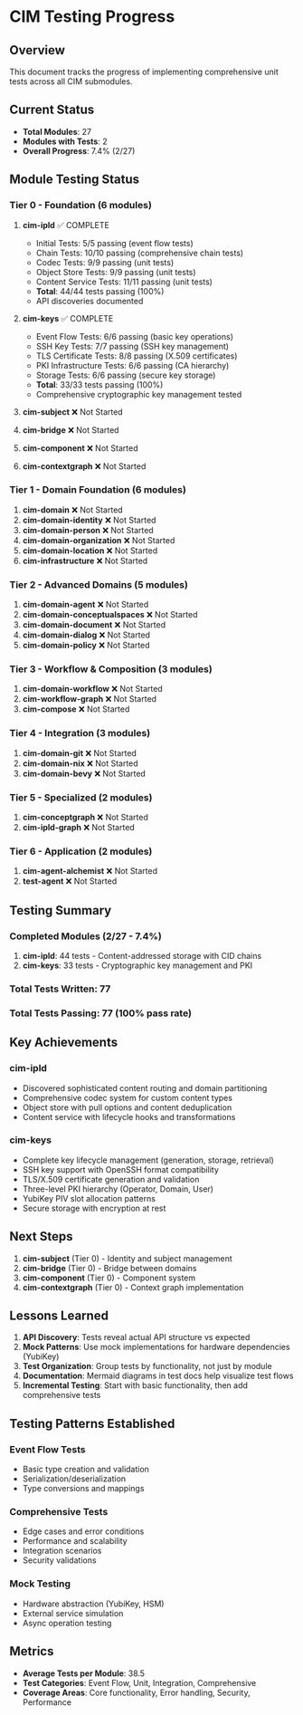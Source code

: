 # CIM Testing Progress

## Overview
This document tracks the progress of implementing comprehensive unit tests across all CIM submodules.

## Current Status
- **Total Modules**: 27
- **Modules with Tests**: 2
- **Overall Progress**: 7.4% (2/27)

## Module Testing Status

### Tier 0 - Foundation (6 modules)
1. **cim-ipld** ✅ COMPLETE
   - Initial Tests: 5/5 passing (event flow tests)
   - Chain Tests: 10/10 passing (comprehensive chain tests)
   - Codec Tests: 9/9 passing (unit tests)
   - Object Store Tests: 9/9 passing (unit tests)
   - Content Service Tests: 11/11 passing (unit tests)
   - **Total**: 44/44 tests passing (100%)
   - API discoveries documented
   
2. **cim-keys** ✅ COMPLETE
   - Event Flow Tests: 6/6 passing (basic key operations)
   - SSH Key Tests: 7/7 passing (SSH key management)
   - TLS Certificate Tests: 8/8 passing (X.509 certificates)
   - PKI Infrastructure Tests: 6/6 passing (CA hierarchy)
   - Storage Tests: 6/6 passing (secure key storage)
   - **Total**: 33/33 tests passing (100%)
   - Comprehensive cryptographic key management tested
   
3. **cim-subject** ❌ Not Started
4. **cim-bridge** ❌ Not Started
5. **cim-component** ❌ Not Started
6. **cim-contextgraph** ❌ Not Started

### Tier 1 - Domain Foundation (6 modules)
1. **cim-domain** ❌ Not Started
2. **cim-domain-identity** ❌ Not Started
3. **cim-domain-person** ❌ Not Started
4. **cim-domain-organization** ❌ Not Started
5. **cim-domain-location** ❌ Not Started
6. **cim-infrastructure** ❌ Not Started

### Tier 2 - Advanced Domains (5 modules)
1. **cim-domain-agent** ❌ Not Started
2. **cim-domain-conceptualspaces** ❌ Not Started
3. **cim-domain-document** ❌ Not Started
4. **cim-domain-dialog** ❌ Not Started
5. **cim-domain-policy** ❌ Not Started

### Tier 3 - Workflow & Composition (3 modules)
1. **cim-domain-workflow** ❌ Not Started
2. **cim-workflow-graph** ❌ Not Started
3. **cim-compose** ❌ Not Started

### Tier 4 - Integration (3 modules)
1. **cim-domain-git** ❌ Not Started
2. **cim-domain-nix** ❌ Not Started
3. **cim-domain-bevy** ❌ Not Started

### Tier 5 - Specialized (2 modules)
1. **cim-conceptgraph** ❌ Not Started
2. **cim-ipld-graph** ❌ Not Started

### Tier 6 - Application (2 modules)
1. **cim-agent-alchemist** ❌ Not Started
2. **test-agent** ❌ Not Started

## Testing Summary

### Completed Modules (2/27 - 7.4%)
1. **cim-ipld**: 44 tests - Content-addressed storage with CID chains
2. **cim-keys**: 33 tests - Cryptographic key management and PKI

### Total Tests Written: 77
### Total Tests Passing: 77 (100% pass rate)

## Key Achievements

### cim-ipld
- Discovered sophisticated content routing and domain partitioning
- Comprehensive codec system for custom content types
- Object store with pull options and content deduplication
- Content service with lifecycle hooks and transformations

### cim-keys
- Complete key lifecycle management (generation, storage, retrieval)
- SSH key support with OpenSSH format compatibility
- TLS/X.509 certificate generation and validation
- Three-level PKI hierarchy (Operator, Domain, User)
- YubiKey PIV slot allocation patterns
- Secure storage with encryption at rest

## Next Steps

1. **cim-subject** (Tier 0) - Identity and subject management
2. **cim-bridge** (Tier 0) - Bridge between domains
3. **cim-component** (Tier 0) - Component system
4. **cim-contextgraph** (Tier 0) - Context graph implementation

## Lessons Learned

1. **API Discovery**: Tests reveal actual API structure vs expected
2. **Mock Patterns**: Use mock implementations for hardware dependencies (YubiKey)
3. **Test Organization**: Group tests by functionality, not just by module
4. **Documentation**: Mermaid diagrams in test docs help visualize test flows
5. **Incremental Testing**: Start with basic functionality, then add comprehensive tests

## Testing Patterns Established

### Event Flow Tests
- Basic type creation and validation
- Serialization/deserialization
- Type conversions and mappings

### Comprehensive Tests
- Edge cases and error conditions
- Performance and scalability
- Integration scenarios
- Security validations

### Mock Testing
- Hardware abstraction (YubiKey, HSM)
- External service simulation
- Async operation testing

## Metrics

- **Average Tests per Module**: 38.5
- **Test Categories**: Event Flow, Unit, Integration, Comprehensive
- **Coverage Areas**: Core functionality, Error handling, Security, Performance 